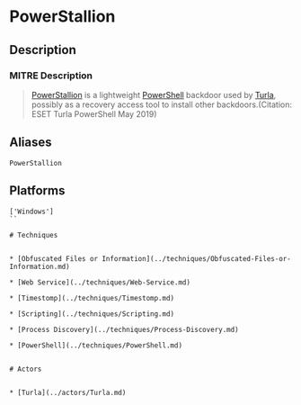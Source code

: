 
# PowerStallion

## Description

### MITRE Description

> [PowerStallion](https://attack.mitre.org/software/S0393) is a lightweight [PowerShell](https://attack.mitre.org/techniques/T1086) backdoor used by [Turla](https://attack.mitre.org/groups/G0010), possibly as a recovery access tool to install other backdoors.(Citation: ESET Turla PowerShell May 2019)

## Aliases

```
PowerStallion
```

## Platforms

```
['Windows']
``

# Techniques


* [Obfuscated Files or Information](../techniques/Obfuscated-Files-or-Information.md)

* [Web Service](../techniques/Web-Service.md)
    
* [Timestomp](../techniques/Timestomp.md)
    
* [Scripting](../techniques/Scripting.md)
    
* [Process Discovery](../techniques/Process-Discovery.md)
    
* [PowerShell](../techniques/PowerShell.md)
    

# Actors


* [Turla](../actors/Turla.md)

